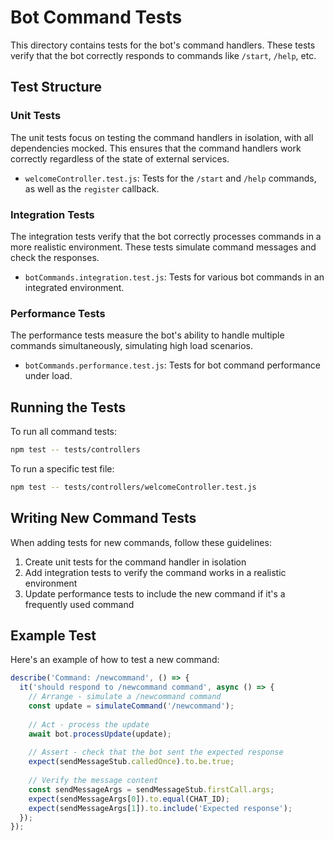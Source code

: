 # Bot Command Tests

This directory contains tests for the bot's command handlers. These tests verify that the bot correctly responds to commands like `/start`, `/help`, etc.

## Test Structure

### Unit Tests

The unit tests focus on testing the command handlers in isolation, with all dependencies mocked. This ensures that the command handlers work correctly regardless of the state of external services.

- `welcomeController.test.js`: Tests for the `/start` and `/help` commands, as well as the `register` callback.

### Integration Tests

The integration tests verify that the bot correctly processes commands in a more realistic environment. These tests simulate command messages and check the responses.

- `botCommands.integration.test.js`: Tests for various bot commands in an integrated environment.

### Performance Tests

The performance tests measure the bot's ability to handle multiple commands simultaneously, simulating high load scenarios.

- `botCommands.performance.test.js`: Tests for bot command performance under load.

## Running the Tests

To run all command tests:

```bash
npm test -- tests/controllers
```

To run a specific test file:

```bash
npm test -- tests/controllers/welcomeController.test.js
```

## Writing New Command Tests

When adding tests for new commands, follow these guidelines:

1. Create unit tests for the command handler in isolation
2. Add integration tests to verify the command works in a realistic environment
3. Update performance tests to include the new command if it's a frequently used command

## Example Test

Here's an example of how to test a new command:

```javascript
describe('Command: /newcommand', () => {
  it('should respond to /newcommand command', async () => {
    // Arrange - simulate a /newcommand command
    const update = simulateCommand('/newcommand');
    
    // Act - process the update
    await bot.processUpdate(update);
    
    // Assert - check that the bot sent the expected response
    expect(sendMessageStub.calledOnce).to.be.true;
    
    // Verify the message content
    const sendMessageArgs = sendMessageStub.firstCall.args;
    expect(sendMessageArgs[0]).to.equal(CHAT_ID);
    expect(sendMessageArgs[1]).to.include('Expected response');
  });
});
```